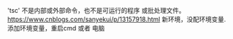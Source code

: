 'tsc' 不是内部或外部命令，也不是可运行的程序
或批处理文件。
https://www.cnblogs.com/sanyekui/p/13157918.html
新环境，没配环境变量.添加环境变量，重启cmd 或者 电脑